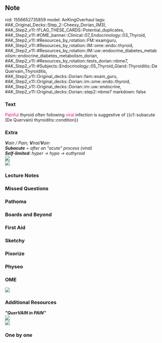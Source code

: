 ## Note
nid: 1556652735859
model: AnKingOverhaul
tags: #AK_Original_Decks::Step_2::Cheesy_Dorian_(M3), #AK_Step2_v11::!FLAG_THESE_CARDS::Potential_duplicates, #AK_Step2_v11::#OME_banner::Clinical::07_Endocrinology::03_Thyroid, #AK_Step2_v11::#Resources_by_rotation::FM::examguru, #AK_Step2_v11::#Resources_by_rotation::IM::ome::endo::thyroid, #AK_Step2_v11::#Resources_by_rotation::IM::uw::endocrine_diabetes_metabolism::endocrine_diabetes_metabolism_dorian, #AK_Step2_v11::#Resources_by_rotation::tests_dorian::nbme7, #AK_Step2_v11::#Subjects::Endocrinology::05_Thyroid_Gland::Thyroiditis::DeQuervain_Thyroiditis, #AK_Step2_v11::Original_decks::Dorian::fam::exam_guru, #AK_Step2_v11::Original_decks::Dorian::im::ome::endo::thyroid, #AK_Step2_v11::Original_decks::Dorian::im::uw::endocrine, #AK_Step2_v11::Original_decks::Dorian::step2::nbme7
markdown: false

### Text
<font color="#FC0280">Painful</font> thyroid often following
<font color="#FC0280">viral</font> infection is suggestive of
{{c1::subacute (De Quervain) thyroiditis::condition}}

### Extra
<div>
  <div style="text-decoration: underline;"></div>
  <div>
    <i><b>V</b>ain / Pain; <b>V</b>iral/<b>V</b>ain</i>
  </div>
  <div>
    <i><b>Subacute</b> = after an "acute" process (viral)</i>
  </div>
  <div>
    <i><b>Self-limited:</b> hyper → hypo → euthyroid</i>
  </div>
  <div style="font-weight: bold;"></div>
  <div style="font-weight: bold;"><img src=
  "paste-506917810077697%20(1).jpg"></div>
  <div style="font-weight: bold;">
    <i><img src="paste-504336534732801.jpg"></i>
  </div>
</div>

### Lecture Notes


### Missed Questions


### Pathoma


### Boards and Beyond


### First Aid


### Sketchy


### Pixorize


### Physeo


### OME
<div class="ome-widget">
  <a href=
  "https://onlinemeded.org/spa/endocrinology/thyroid/acquire?ref=anki">
  <img src="_OME_AnkiFlashcards_Lesson_3.png"></a>
</div>

### Additional Resources
<div>
  <div>
    <i><b>"QuerVAIN in PAIN"</b></i>
  </div>
</div><img class="" src="paste-833928030060545.jpg" style="">
<div><img class="" src="paste-3485434680180737.jpg" style=""></div>

### One by one

